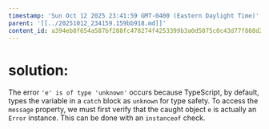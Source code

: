 ```yaml
---
timestamp: 'Sun Oct 12 2025 23:41:59 GMT-0400 (Eastern Daylight Time)'
parent: '[[../20251012_234159.159bb918.md]]'
content_id: a394eb8f654a587bf288fc478274f4253399b3a0d5075c0c43d77f868d28c84f
---
```


# solution:

The error `'e' is of type 'unknown'` occurs because TypeScript, by default, types the variable in a `catch` block as `unknown` for type safety. To access the `message` property, we must first verify that the caught object `e` is actually an `Error` instance. This can be done with an `instanceof` check.
